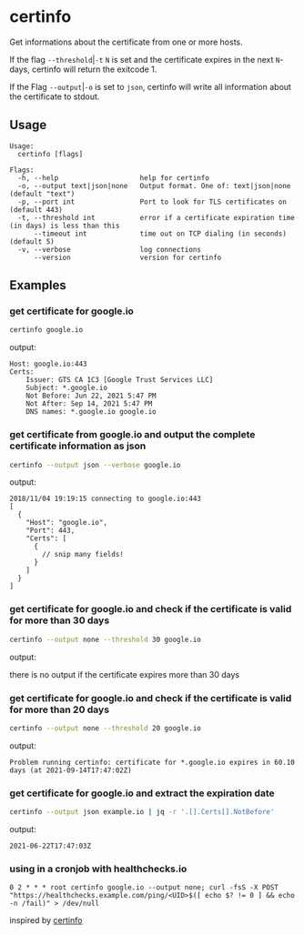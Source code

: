 # certinfo

Get informations about the certificate from one or more hosts.

If the flag `--threshold`|`-t` `N` is set and the certificate expires in the next `N`-days,
certinfo will return the exitcode 1.

If the Flag `--output`|`-o` is set to `json`, certinfo will write all information about the
certificate to stdout.

## Usage

```text
Usage:
  certinfo [flags]

Flags:
  -h, --help                    help for certinfo
  -o, --output text|json|none   Output format. One of: text|json|none (default "text")
  -p, --port int                Port to look for TLS certificates on (default 443)
  -t, --threshold int           error if a certificate expiration time (in days) is less than this
      --timeout int             time out on TCP dialing (in seconds) (default 5)
  -v, --verbose                 log connections
      --version                 version for certinfo
```

## Examples

### get certificate for google.io

```bash
certinfo google.io
```

output:

```console
Host: google.io:443
Certs:
    Issuer: GTS CA 1C3 [Google Trust Services LLC]
    Subject: *.google.io
    Not Before: Jun 22, 2021 5:47 PM
    Not After: Sep 14, 2021 5:47 PM
    DNS names: *.google.io google.io
```

### get certificate from google.io and output the complete certificate information as json

```bash
certinfo --output json --verbose google.io
```

output:

```console
2018/11/04 19:19:15 connecting to google.io:443
[
  {
    "Host": "google.io",
    "Port": 443,
    "Certs": [
      {
        // snip many fields!
      }
    ]
  }
]
```

### get certificate for google.io and check if the certificate is valid for more than 30 days

```bash
certinfo --output none --threshold 30 google.io
```

output:

there is no output if the certificate expires more than 30 days

### get certificate for google.io and check if the certificate is valid for more than 20 days

```bash
certinfo --output none --threshold 20 google.io
```

output:

```console
Problem running certinfo: certificate for *.google.io expires in 60.10 days (at 2021-09-14T17:47:02Z)
```

### get certificate for google.io and extract the expiration date

```bash
certinfo --output json example.io | jq -r '.[].Certs[].NotBefore'
```

output:

```console
2021-06-22T17:47:03Z
```

### using in a cronjob with healthchecks.io

```text
0 2 * * * root certinfo google.io --output none; curl -fsS -X POST "https://healthchecks.example.com/ping/<UID>$([ echo $? != 0 ] && echo -n /fail)" > /dev/null
```

inspired by [certinfo](https://github.com/carlmjohnson/certinfo)
